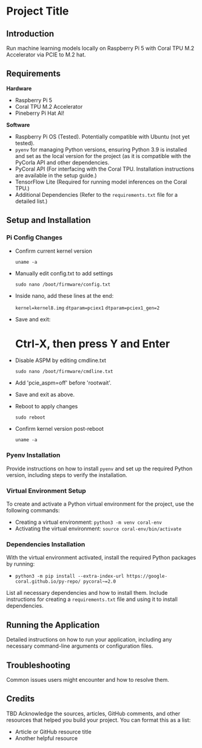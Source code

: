 # Project Title

## Introduction
Run machine learning models locally on Raspberry Pi 5 with Coral TPU M.2 Accelerator via PCIE to M.2 hat. 

## Requirements

 **Hardware**

  - Raspberry Pi 5
  - Coral TPU M.2 Accelerator
  - Pineberry Pi Hat AI!

**Software**
  - Raspberry Pi OS (Tested). Potentially compatible with Ubuntu (not yet tested).
  - `pyenv` for managing Python versions, ensuring Python 3.9 is installed and set as the local version for the project (as it is compatible with the PyCorla API and other dependencies.
  - PyCoral API (For interfacing with the Coral TPU. Installation instructions are available in the setup guide.)
  - TensorFlow Lite (Required for running model inferences on the Coral TPU.)
  - Additional Dependencies (Refer to the `requirements.txt` file for a detailed list.)

## Setup and Installation

### Pi Config Changes

  - Confirm current kernel version
	
	`uname -a`

  - Manually edit config.txt to add settings
	
	`sudo nano /boot/firmware/config.txt`

  - Inside nano, add these lines at the end:

	`kernel=kernel8.img`
	`dtparam=pciex1`
	`dtparam=pciex1_gen=2`

  - Save and exit:

	# Ctrl-X, then press Y and Enter

  - Disable ASPM by editing cmdline.txt

	`sudo nano /boot/firmware/cmdline.txt`

  - Add 'pcie_aspm=off' before 'rootwait'. 

  - Save and exit as above.

  - Reboot to apply changes

	`sudo reboot`

 - Confirm kernel version post-reboot

	`uname -a`

### Pyenv Installation

Provide instructions on how to install `pyenv` and set up the required Python version, including steps to verify the installation.

### Virtual Environment Setup

To create and activate a Python virtual environment for the project, use the following commands:
- Creating a virtual environment: `python3 -m venv coral-env`
- Activating the virtual environment: `source coral-env/bin/activate`

### Dependencies Installation

With the virtual environment activated, install the required Python packages by running:
- `python3 -m pip install --extra-index-url https://google-coral.github.io/py-repo/ pycoral~=2.0`

List all necessary dependencies and how to install them. Include instructions for creating a `requirements.txt` file and using it to install dependencies.

## Running the Application

Detailed instructions on how to run your application, including any necessary command-line arguments or configuration files.

## Troubleshooting

Common issues users might encounter and how to resolve them.


## Credits
TBD
Acknowledge the sources, articles, GitHub comments, and other resources that helped you build your project. You can format this as a list:
- Article or GitHub resource title
- Another helpful resource
